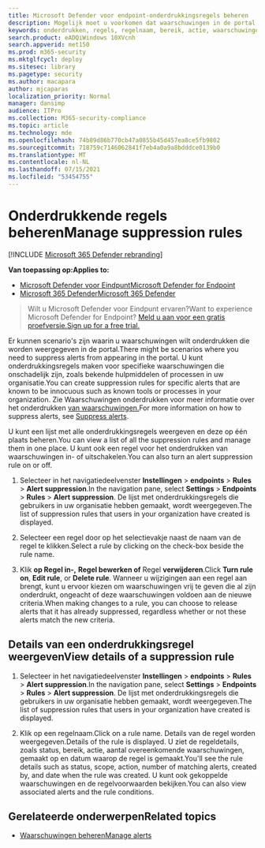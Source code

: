 ```yaml
---
title: Microsoft Defender voor endpoint-onderdrukkingsregels beheren
description: Mogelijk moet u voorkomen dat waarschuwingen in de portal worden weergegeven met behulp van onderdrukkingsregels. Meer informatie over het beheren van uw onderdrukkingsregels in Microsoft Defender voor Eindpunt.
keywords: onderdrukken, regels, regelnaam, bereik, actie, waarschuwingen beheren, in- en uitschakelen
search.product: eADQiWindows 10XVcnh
search.appverid: met150
ms.prod: m365-security
ms.mktglfcycl: deploy
ms.sitesec: library
ms.pagetype: security
ms.author: macapara
author: mjcaparas
localization_priority: Normal
manager: dansimp
audience: ITPro
ms.collection: M365-security-compliance
ms.topic: article
ms.technology: mde
ms.openlocfilehash: 74b89d86b770cb47a0855b45d457ea8ce5fb9802
ms.sourcegitcommit: 718759c7146062841f7eb4a0a9a8bdddce0139b0
ms.translationtype: MT
ms.contentlocale: nl-NL
ms.lasthandoff: 07/15/2021
ms.locfileid: "53454755"
---
```

# <a name="manage-suppression-rules"></a><span data-ttu-id="acf96-105">Onderdrukkende regels beheren</span><span class="sxs-lookup"><span data-stu-id="acf96-105">Manage suppression rules</span></span>

[!INCLUDE [Microsoft 365 Defender rebranding](../../includes/microsoft-defender.md)]


<span data-ttu-id="acf96-106">**Van toepassing op:**</span><span class="sxs-lookup"><span data-stu-id="acf96-106">**Applies to:**</span></span>
- [<span data-ttu-id="acf96-107">Microsoft Defender voor Eindpunt</span><span class="sxs-lookup"><span data-stu-id="acf96-107">Microsoft Defender for Endpoint</span></span>](https://go.microsoft.com/fwlink/p/?linkid=2154037)
- [<span data-ttu-id="acf96-108">Microsoft 365 Defender</span><span class="sxs-lookup"><span data-stu-id="acf96-108">Microsoft 365 Defender</span></span>](https://go.microsoft.com/fwlink/?linkid=2118804)

> <span data-ttu-id="acf96-109">Wilt u Microsoft Defender voor Eindpunt ervaren?</span><span class="sxs-lookup"><span data-stu-id="acf96-109">Want to experience Microsoft Defender for Endpoint?</span></span> [<span data-ttu-id="acf96-110">Meld u aan voor een gratis proefversie.</span><span class="sxs-lookup"><span data-stu-id="acf96-110">Sign up for a free trial.</span></span>](https://www.microsoft.com/microsoft-365/windows/microsoft-defender-atp?ocid=docs-wdatp-exposedapis-abovefoldlink)


<span data-ttu-id="acf96-111">Er kunnen scenario's zijn waarin u waarschuwingen wilt onderdrukken die worden weergegeven in de portal.</span><span class="sxs-lookup"><span data-stu-id="acf96-111">There might be scenarios where you need to suppress alerts from appearing in the portal.</span></span> <span data-ttu-id="acf96-112">U kunt onderdrukkingsregels maken voor specifieke waarschuwingen die onschadelijk zijn, zoals bekende hulpmiddelen of processen in uw organisatie.</span><span class="sxs-lookup"><span data-stu-id="acf96-112">You can create suppression rules for specific alerts that are known to be innocuous such as known tools or processes in your organization.</span></span> <span data-ttu-id="acf96-113">Zie Waarschuwingen onderdrukken voor meer informatie over het onderdrukken [van waarschuwingen.](manage-alerts.md)</span><span class="sxs-lookup"><span data-stu-id="acf96-113">For more information on how to suppress alerts, see [Suppress alerts](manage-alerts.md).</span></span>

<span data-ttu-id="acf96-114">U kunt een lijst met alle onderdrukkingsregels weergeven en deze op één plaats beheren.</span><span class="sxs-lookup"><span data-stu-id="acf96-114">You can view a list of all the suppression rules and manage them in one place.</span></span> <span data-ttu-id="acf96-115">U kunt ook een regel voor het onderdrukken van waarschuwingen in- of uitschakelen.</span><span class="sxs-lookup"><span data-stu-id="acf96-115">You can also turn an alert suppression rule on or off.</span></span>


1. <span data-ttu-id="acf96-116">Selecteer in het navigatiedeelvenster **Instellingen**  >  **endpoints**  >  **Rules**  >  **Alert suppression**.</span><span class="sxs-lookup"><span data-stu-id="acf96-116">In the navigation pane, select **Settings** > **Endpoints** > **Rules** > **Alert suppression**.</span></span> <span data-ttu-id="acf96-117">De lijst met onderdrukkingsregels die gebruikers in uw organisatie hebben gemaakt, wordt weergegeven.</span><span class="sxs-lookup"><span data-stu-id="acf96-117">The list of suppression rules that users in your organization have created is displayed.</span></span>

2. <span data-ttu-id="acf96-118">Selecteer een regel door op het selectievakje naast de naam van de regel te klikken.</span><span class="sxs-lookup"><span data-stu-id="acf96-118">Select a rule by clicking on the check-box beside the rule name.</span></span>

3. <span data-ttu-id="acf96-119">Klik **op Regel in-,** **Regel bewerken of** Regel  **verwijderen**.</span><span class="sxs-lookup"><span data-stu-id="acf96-119">Click **Turn rule on**, **Edit rule**, or  **Delete rule**.</span></span> <span data-ttu-id="acf96-120">Wanneer u wijzigingen aan een regel aan brengt, kunt u ervoor kiezen om waarschuwingen vrij te geven die al zijn onderdrukt, ongeacht of deze waarschuwingen voldoen aan de nieuwe criteria.</span><span class="sxs-lookup"><span data-stu-id="acf96-120">When making changes to a rule, you can choose to release alerts that it has already suppressed, regardless whether or not these alerts match the new criteria.</span></span> 


## <a name="view-details-of-a-suppression-rule"></a><span data-ttu-id="acf96-121">Details van een onderdrukkingsregel weergeven</span><span class="sxs-lookup"><span data-stu-id="acf96-121">View details of a suppression rule</span></span>

1. <span data-ttu-id="acf96-122">Selecteer in het navigatiedeelvenster **Instellingen**  >  **endpoints**  >  **Rules**  >  **Alert suppression**.</span><span class="sxs-lookup"><span data-stu-id="acf96-122">In the navigation pane, select **Settings** > **Endpoints** > **Rules** > **Alert suppression**.</span></span> <span data-ttu-id="acf96-123">De lijst met onderdrukkingsregels die gebruikers in uw organisatie hebben gemaakt, wordt weergegeven.</span><span class="sxs-lookup"><span data-stu-id="acf96-123">The list of suppression rules that users in your organization have created is displayed.</span></span>

2. <span data-ttu-id="acf96-124">Klik op een regelnaam.</span><span class="sxs-lookup"><span data-stu-id="acf96-124">Click on a rule name.</span></span> <span data-ttu-id="acf96-125">Details van de regel worden weergegeven.</span><span class="sxs-lookup"><span data-stu-id="acf96-125">Details of the rule is displayed.</span></span> <span data-ttu-id="acf96-126">U ziet de regeldetails, zoals status, bereik, actie, aantal overeenkomende waarschuwingen, gemaakt op en datum waarop de regel is gemaakt.</span><span class="sxs-lookup"><span data-stu-id="acf96-126">You'll see the rule details such as  status, scope, action, number of matching alerts, created by, and date when the rule was created.</span></span> <span data-ttu-id="acf96-127">U kunt ook gekoppelde waarschuwingen en de regelvoorwaarden bekijken.</span><span class="sxs-lookup"><span data-stu-id="acf96-127">You can also view associated alerts and the rule conditions.</span></span>

## <a name="related-topics"></a><span data-ttu-id="acf96-128">Gerelateerde onderwerpen</span><span class="sxs-lookup"><span data-stu-id="acf96-128">Related topics</span></span>

- [<span data-ttu-id="acf96-129">Waarschuwingen beheren</span><span class="sxs-lookup"><span data-stu-id="acf96-129">Manage alerts</span></span>](manage-alerts.md)
